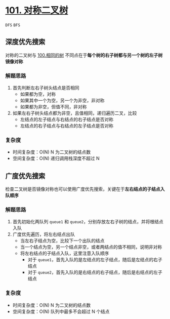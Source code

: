 # [101. 对称二叉树](https://leetcode-cn.com/problems/symmetric-tree/solution/dui-cheng-er-cha-shu-by-leetcode-solution/)

`DFS` `BFS`

## 深度优先搜索

对称的二叉树与 [100.相同的树](https://leetcode-cn.com/problems/same-tree/solution/xiang-tong-de-shu-by-leetcode-solution/) 不同点在于**每个树的右子树都与另一个树的左子树镜像对称**

### 解题思路

1. 首先判断左右子树头结点是否相同
   - 如果都为空，对称
   - 如果其中一个为空，另一个为非空，非对称
   - 如果都为非空，但值不同，非对称
2. 如果左右子树头结点都为非空，且值相同，递归遍历二叉，比较
   - 左结点的左子结点与右结点的右子结点是否对称
   - 左结点的右子结点与右结点的左子结点是否对称

### 复杂度

- 时间复杂度：O(N) N 为二叉树的结点数
- 空间复杂度：O(N) 递归调用栈深度不超过 N

## 广度优先搜索

检查二叉树是否镜像对称也可以使用广度优先搜索，关键在于**左右结点的子结点入队顺序**

### 解题思路

1. 首先初始化两队列 `queue1` 和 `queue2`，分别存放左右子树的结点，并将根结点入队
2. 广度优先遍历，将左右结点出队
   - 当左右子结点为空，比较下一个出队的结点
   - 当一个结点为空，另一个结点非空，或者两结点的值不相同，说明非对称
   - 将左右结点的子结点入队，这里注意入队顺序
     - 对于 `queue1`，首先入队的是左结点的左子结点，随后是左结点的右子结点
     - 对于 `queue2`，首先入队的是右结点的右子结点，随后是右结点的左子结点

### 复杂度

- 时间复杂度：O(N) N 为二叉树的结点数
- 空间复杂度：O(N) 队列中最多不会超过 N 个结点
